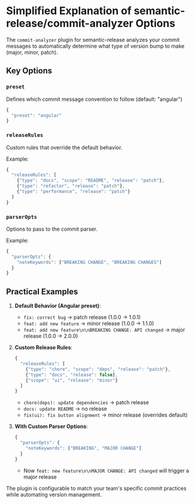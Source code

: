 # Simplified Explanation of semantic-release/commit-analyzer Options

The `commit-analyzer` plugin for semantic-release analyzes your commit messages to automatically determine what type of version bump to make (major, minor, patch).

## Key Options

### `preset` 
Defines which commit message convention to follow (default: "angular")

```js
{
  "preset": "angular"
}
```

### `releaseRules`
Custom rules that override the default behavior.

Example:
```js
{
  "releaseRules": [
    {"type": "docs", "scope": "README", "release": "patch"},
    {"type": "refactor", "release": "patch"},
    {"type": "performance", "release": "patch"}
  ]
}
```

### `parserOpts`
Options to pass to the commit parser.

Example:
```js
{
  "parserOpts": {
    "noteKeywords": ["BREAKING CHANGE", "BREAKING CHANGES"]
  }
}
```

## Practical Examples

1. **Default Behavior (Angular preset)**:
   - `fix: correct bug` → patch release (1.0.0 → 1.0.1)
   - `feat: add new feature` → minor release (1.0.0 → 1.1.0)
   - `feat: add new feature\n\nBREAKING CHANGE: API changed` → major release (1.0.0 → 2.0.0)

2. **Custom Release Rules**:
   ```js
   {
     "releaseRules": [
       {"type": "chore", "scope": "deps", "release": "patch"},
       {"type": "docs", "release": false},
       {"scope": "ui", "release": "minor"}
     ]
   }
   ```
   - `chore(deps): update dependencies` → patch release
   - `docs: update README` → no release
   - `fix(ui): fix button alignment` → minor release (overrides default)

3. **With Custom Parser Options**:
   ```js
   {
     "parserOpts": {
       "noteKeywords": ["BREAKING", "MAJOR CHANGE"]
     }
   }
   ```
   - Now `feat: new feature\n\nMAJOR CHANGE: API changed` will trigger a major release

The plugin is configurable to match your team's specific commit practices while automating version management.